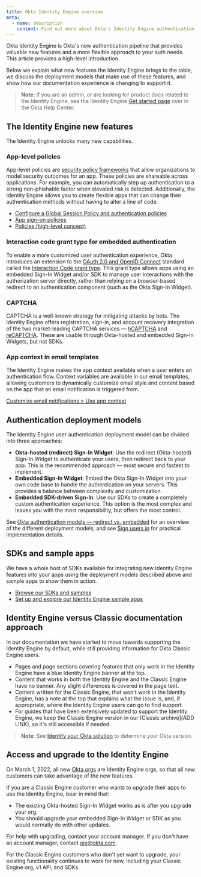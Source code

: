 ```yaml
---
title: Okta Identity Engine overview
meta:
  - name: description
    content: Find out more about Okta's Identity Engine authentication flow, what developer features it unlocks, and how to use it.
---
```


Okta Identity Engine is Okta's new authentication pipeline that provides valuable new features and a more flexible approach to your auth needs. This article provides a high-level introduction.

Below we explain what new features the Identity Engine brings to the table, we discuss the deployment models that make use of these features, and show how our documentation experience is changing to support it.

> **Note**: If you are an admin, or are looking for product docs related to the Identity Engine, see the Identity Engine [Get started page](https://help.okta.com/oie/en-us/Content/Topics/identity-engine/oie-get-started.htm?cshid=ext-get-started-oie) over in the Okta Help Center.

## The Identity Engine new features

The Identity Engine unlocks many new capabilities.

### App-level policies

App-level policies are [security policy frameworks](https://csrc.nist.gov/publications/detail/sp/800-63b/final) that allow organizations to model security outcomes for an app. These policies are shareable across applications. For example, you can automatically step up authentication to a strong non-phishable factor when elevated risk is detected. Additionally, the Identity Engine allows you to create flexible apps that can change their authentication methods without having to alter a line of code.

* [Configure a Global Session Policy and authentication policies](/docs/guides/configure-signon-policy/)
* [App sign-on policies](https://help.okta.com/okta_help.htm?type=oie&id=ext-about-asop)
* [Policies (high-level concept)](/docs/concepts/policies/)

### Interaction code grant type for embedded authentication

To enable a more customized user authentication experience, Okta introduces an extension to the [OAuth 2.0 and OpenID Connect](/docs/concepts/oauth-openid) standard called the [Interaction Code grant type](/docs/concepts/interaction-code/). This grant type allows apps using an embedded Sign-In Widget and/or SDK to manage user interactions with the authorization server directly, rather than relying on a browser-based redirect to an authentication component (such as the Okta Sign-In Widget).

### CAPTCHA

CAPTCHA is a well-known strategy for mitigating attacks by bots. The Identity Engine offers registration, sign-in, and account recovery integration of the two market-leading CAPTCHA services &mdash; [hCAPTCHA](https://www.hcaptcha.com/) and [reCAPTCHA](https://www.google.com/recaptcha/about/). These are usable through Okta-hosted and embedded Sign-In Widgets, but not SDKs.

### App context in email templates

The Identity Engine makes the app context available when a user enters an authentication flow. Context variables are available in our email templates, allowing customers to dynamically customize email style and content based on the app that an email notification is triggered from.

[Customize email notifications > Use app context](/docs/guides/custom-email/main/#use-app-context)

## Authentication deployment models

The Identity Engine user authentication deployment model can be divided into three approaches:

* **Okta-hosted (redirect) Sign-In Widget**: Use the redirect (Okta-hosted) Sign-In Widget to authenticate your users, then redirect back to your app. This is the recommended approach &mdash; most secure and fastest to implement.
* **Embedded Sign-In Widget**: Embed the Okta Sign-In Widget into your own code base to handle the authentication on your servers. This provides a balance between complexity and customization.
* **Embedded SDK-driven Sign-In**: Use our SDKs to create a completely custom authentication experience. This option is the most complex and leaves you with the most responsibility, but offers the most control.

See [Okta authentication models — redirect vs. embedded](/docs/concepts/redirect-vs-embedded/) for an overview of the different deployment models, and see [Sign users in](/docs/guides/sign-in-overview/) for practical implementation details.

## SDKs and sample apps

We have a whole host of SDKs available for integrating new Identity Engine features into your apps using the deployment models described above and sample apps to show them in action.

* [Browse our SDKs and samples](https://developer.okta.com/code/)
* [Set up and explore our Identity Engine sample apps](/docs/guides/oie-embedded-common-download-setup-app/)

## Identity Engine versus Classic documentation approach

In our documentation we have started to move towards supporting the Identity Engine by default, while still providing information for Okta Classic Engine users.

* Pages and page sections covering features that only work in the Identity Engine have a blue Identity Engine banner at the top.
* Content that works in both the Identity Engine and the Classic Engine have no banner. Any slight differences is covered in the page text.
* Content written for the Classic Engine, that won't work in the Identity Engine, has a note at the top that explains what the issue is, and, if appropriate, where the Identity Engine users can go to find support.
* For guides that have been extensively updated to support the Identity Engine, we keep the Classic Engine version in our [Classic archive](ADD LINK), so it's still accessible if needed.

> **Note**: See [Identify your Okta solution](https://help.okta.com/oie/en-us/Content/Topics/identity-engine/oie-verify-version.htm) to determine your Okta version.

## Access and upgrade to the Identity Engine

On March 1, 2022, all new [Okta orgs](/docs/concepts/okta-organizations/) are Identity Engine orgs, so that all new customers can take advantage of the new features.

If you are a Classic Engine customer who wants to upgrade their apps to use the Identity Engine, bear in mind that:

* The existing Okta-hosted Sign-In Widget works as is after you upgrade your org.
* You should upgrade your embedded Sign-In Widget or SDK as you would normally do with other updates.

For help with upgrading, contact your account manager. If you don't have an account manager, contact [oie@okta.com](mailto:oie@okta.com).

For the Classic Engine customers who don't yet want to upgrade, your existing functionality continues to work for now, including your Classic Engine org, v1 API, and SDKs.
